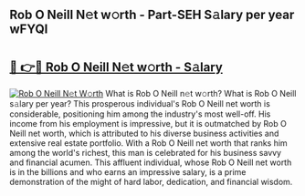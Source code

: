 ## Rob O Neill N𝚎t w𝚘rth - Part-SEH S𝚊lary per year wFYQI

# <h2><a href="http://gc1n7c.nevu.top/?p=Rob+O+Neill">🔗 👉🔴 Rob O Neill N𝚎t w𝚘rth - S𝚊lary</a></h2>

[![Rob O Neill N𝚎t W𝚘rth](https://i.imgur.com/Oavwk0R.jpeg)](http://gc1n7c.nevu.top/?p=Rob+O+Neill)
What is Rob O Neill n𝚎t w𝚘rth? What is Rob O Neill s𝚊lary per year?
This prosperous individual's Rob O Neill net worth is considerable, positioning him among the industry's most well-off. His income from his employment is impressive, but it is outmatched by Rob O Neill net worth, which is attributed to his diverse business activities and extensive real estate portfolio. With a Rob O Neill net worth that ranks him among the world's richest, this man is celebrated for his business savvy and financial acumen. This affluent individual, whose Rob O Neill net worth is in the billions and who earns an impressive salary, is a prime demonstration of the might of hard labor, dedication, and financial wisdom.
